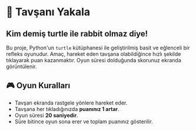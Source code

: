 # 🐇 Tavşanı Yakala
## Kim demiş turtle ile rabbit olmaz diye!
Bu proje, Python'un `turtle` kütüphanesi ile geliştirilmiş basit ve eğlenceli bir refleks oyunudur. Amaç, hareket eden tavşana olabildiğince hızlı şekilde tıklayarak puan kazanmaktır. Oyun süresi dolduğunda skorunuz ekranda görüntülenir.

## 🎮 Oyun Kuralları

- Tavşan ekranda rastgele yönlere hareket eder.
- Tavşana her tıkladığınızda **puanınız 1 artar**.
- Oyun süresi **20 saniyedir**.
- Süre bitince oyun sona erer ve toplam puanınız gösterilir.
